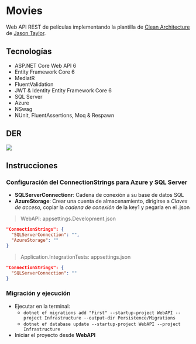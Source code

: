 # Movies
Web API REST de películas implementando la plantilla de [Clean Architecture](https://github.com/jasontaylordev/CleanArchitecture) de [Jason Taylor](https://github.com/jasontaylordev).


## Tecnologías
* ASP.NET Core Web API 6
* Entity Framework Core 6
* MediatR
* FluentValidation
* JWT & Identity Entity Framework Core 6
* SQL Server
* Azure
* NSwag
* NUnit, FluentAssertions, Moq & Respawn


## DER
<img src="https://user-images.githubusercontent.com/66186644/151639748-efb3e67f-bf75-470a-8553-570259e8a887.png"/>


## Instrucciones
### Configuración del ConnectionStrings para Azure y SQL Server
* **SQLServerConnectionr**: Cadena de conexión a su base de datos SQL
* **AzureStorage**: Crear una cuenta de almacenamiento, dirigirse a _Claves de acceso_, copiar la _cadena de conexión_ de la key1 y pegarla en el .json
> WebAPI: appsettings.Development.json
```json
"ConnectionStrings": {
  "SQLServerConnection": "",
  "AzureStorage": ""
}
```
> Application.IntegrationTests: appsettings.json
```json
"ConnectionStrings": {
  "SQLServerConnection": ""
}
```


### Migración y ejecución
* Ejecutar en la terminal:
  * `dotnet ef migrations add "First" --startup-project WebAPI --project Infrastructure --output-dir Persistence/Migrations`
  * `dotnet ef database update --startup-project WebAPI --project Infrastructure`
* Iniciar el proyecto desde **WebAPI**
